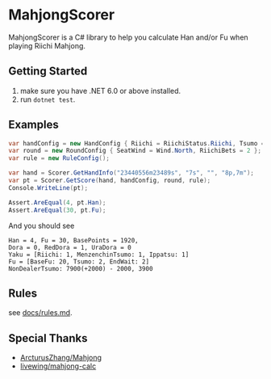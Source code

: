 # MahjongScorer

MahjongScorer is a C# library to help you calculate Han and/or Fu when playing Riichi Mahjong.

## Getting Started

1. make sure you have .NET 6.0 or above installed.
2. run `dotnet test`.

## Examples

```csharp
var handConfig = new HandConfig { Riichi = RiichiStatus.Riichi, Tsumo = true, Ippatsu = true };
var round = new RoundConfig { SeatWind = Wind.North, RiichiBets = 2 };
var rule = new RuleConfig();

var hand = Scorer.GetHandInfo("23440556m23489s", "7s", "", "8p,7m");
var pt = Scorer.GetScore(hand, handConfig, round, rule);
Console.WriteLine(pt);

Assert.AreEqual(4, pt.Han);
Assert.AreEqual(30, pt.Fu);
```

And you should see

```
Han = 4, Fu = 30, BasePoints = 1920,
Dora = 0, RedDora = 1, UraDora = 0
Yaku = [Riichi: 1, MenzenchinTsumo: 1, Ippatsu: 1]
Fu = [BaseFu: 20, Tsumo: 2, EndWait: 2]
NonDealerTsumo: 7900(+2000) - 2000, 3900
```

## Rules

see [docs/rules.md](docs/rules.md).

## Special Thanks

- [ArcturusZhang/Mahjong](https://github.com/ArcturusZhang/Mahjong)
- [livewing/mahjong-calc](https://github.com/livewing/mahjong-calc)
